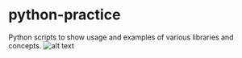 # python-practice
Python scripts to show usage and examples of various libraries and concepts. 
![alt text](https://docs.python.org/3/_images/logging_flow.png)
